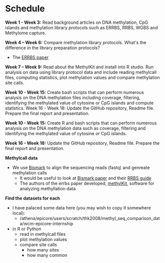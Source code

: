 # Schedule

**Week 1 - Week 3:** Read background articles on DNA methylation, CpG islands and methylation library protocols such as ERRBS, RRBS, WGBS and Methylome capture.

**Week 4 – Week 6:** Compare methylation library protocols. What's the difference in the library preparation protocols?
- The [ERRBS paper](http://journals.plos.org/plosgenetics/article?id=10.1371/journal.pgen.1002781)

**Week 7 – Week 9:** Read about the MethylKit and install into R studio. Run analysis on data using library protocol data and include reading methylcall files, computing statistics, plot methylation values and compare methylation site calls.

**Week 10 - Week 15:** Create bash scripts that can perform numerous analysis on the DNA methylation files including coverage, filtering, identifying the methylated value of cytosine or CpG islands and compute statistics.
Week 16 - Week 18: Update the GitHub repository, Readme file. Prepare the final report and presentation.

**Week 10 - Week 15:** Create R and bash scripts that can perform numerous analysis on the DNA methylation data such as coverage, filtering and identifying the methylated value of cytosine or CpG islands. 

**Week 16 - Week 18:** Update the GitHub repository, Readme file. Prepare the final report and presentation. 

**Methylcall data**
- We use [Bismark](https://www.bioinformatics.babraham.ac.uk/projects/bismark/) to align the sequencing reads (fastq) and genreate methylation calls
  - It would be useful to look at [Bismark paper](https://academic.oup.com/bioinformatics/article/27/11/1571/216956) and their [RRBS guide](https://github.com/FelixKrueger/TrimGalore/blob/master/Docs/RRBS_Guide.pdf)
  - The authors of the errbs paper developed, [methylKit](https://www.ncbi.nlm.nih.gov/pmc/articles/PMC3491415/), software for analyzing methyllation data

**Find the datasets for each**
- I have palaced some data here (you may wish to copy it somewhere local):
  - /athena/epicore/users/scratch/thk2008/methyl_seq_comparison_data/wcm-epicore-internship
- in R or Python
  - read in methylcall files
  - plot methylation values
  - compare site calls
    - how many sites
    - how many common

